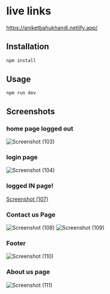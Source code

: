 # live links
https://aniketbahukhandi.netlify.app/

## Installation

```bash
npm install
```

## Usage

```
npm run dev
```

## Screenshots
### home page logged out
 ![Screenshot (103)](https://user-images.githubusercontent.com/77977269/211610592-c27df209-f9f0-4f99-b535-b7ce7b6f6d0b.png)
 ### login page
 
![Screenshot (104)](https://user-images.githubusercontent.com/77977269/211610655-89c158ee-7749-4cac-b3fc-d198285740a6.png)

### logged IN page!
[Screenshot (107)](https://user-images.githubusercontent.com/77977269/211610754-b97911c6-a207-4570-b369-285b7a236637.png)

### Contact us Page
![Screenshot (108)](https://user-images.githubusercontent.com/77977269/211610850-51cc0369-6ea0-4f00-8a71-8a42c4c44a14.png)
![Screenshot (109)](https://user-images.githubusercontent.com/77977269/211610882-6a9800a7-7eee-487e-a5bd-ae3103a9e7eb.png)

### Footer
![Screenshot (110)](https://user-images.githubusercontent.com/77977269/211611042-891d055d-1d31-4c97-ac81-427d938adf63.png)

### About us page 
![Screenshot (111)](https://user-images.githubusercontent.com/77977269/211611108-b76f6a27-6d8b-46dc-9a52-3643fdc593eb.png)


